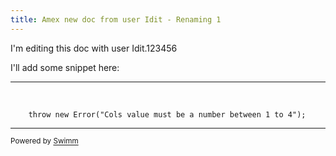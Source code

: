 ```yaml
---
title: Amex new doc from user Idit - Renaming 1
---
```

I'm editing this doc with user Idit.123456

I'll add some snippet here:

<SwmSnippet path="/scripts/script.js" line="20">

---

&nbsp;

```
    throw new Error("Cols value must be a number between 1 to 4");
```

---

</SwmSnippet>

<SwmMeta version="3.0.0" repo-id="Z2l0aHViJTNBJTNBc21hcnQtbWlycm9yJTNBJTNBSWRpdFllZ2VyU3dpbW0=" repo-name="smart-mirror"><sup>Powered by [Swimm](https://staging.swimm.cloud/)</sup></SwmMeta>
